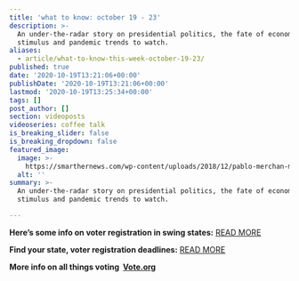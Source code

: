 ```yaml
---
title: 'what to know: october 19 - 23'
description: >-
  An under-the-radar story on presidential politics, the fate of economic
  stimulus and pandemic trends to watch.
aliases:
  - article/what-to-know-this-week-october-19-23/
published: true
date: '2020-10-19T13:21:06+00:00'
publishDate: '2020-10-19T13:21:06+00:00'
lastmod: '2020-10-19T13:25:34+00:00'
tags: []
post_author: []
section: videoposts
videoseries: coffee talk
is_breaking_slider: false
is_breaking_dropdown: false
featured_image:
  image: >-
    https://smarthernews.com/wp-content/uploads/2018/12/pablo-merchan-montes-772123-unsplash-1-min-scaled-e1596031949988.jpg
  alt: ''
summary: >-
  An under-the-radar story on presidential politics, the fate of economic
  stimulus and pandemic trends to watch.

---
```

**Here’s some info on voter registration in swing states:** [READ MORE](\"https://www.cbsnews.com/news/voter-registration-republicans-swing-states-narrow-gap/\")

**Find your state, voter registration deadlines:** [READ MORE](\"https://www.businessinsider.com/voter-registration-deadlines-by-state-2020-8\")

**More info on all things voting  [Vote.org](\"https://www.vote.org\")**